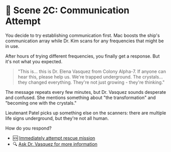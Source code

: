 # 📡 Scene 2C: Communication Attempt

You decide to try establishing communication first. Mac boosts the ship's communication array while Dr. Kim scans for any frequencies that might be in use.

After hours of trying different frequencies, you finally get a response. But it's not what you expected.

> "This is... this is Dr. Elena Vasquez from Colony Alpha-7. If anyone can hear this, please help us. We're trapped underground. The crystals... they changed everything. They're not just growing - they're thinking."

The message repeats every few minutes, but Dr. Vasquez sounds desperate and confused. She mentions something about "the transformation" and "becoming one with the crystals."

Lieutenant Patel picks up something else on the scanners: there are multiple life signs underground, but they're not all human.

How do you respond?

- 🆘 [Immediately attempt rescue mission](./scene3G.md)
- 🔍 [Ask Dr. Vasquez for more information](./scene3H.md)
